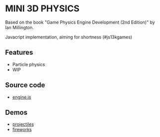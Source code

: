 ﻿# MINI 3D PHYSICS

Based on the book "Game Physics Engine Development (2nd Edition)" by Ian Millington.

Javacript implementation, aiming for shortness (#js13kgames)

## Features

- Particle physics
- WIP

## Source code

- [engine.js](engine.js)

## Demos

- [projectiles](https://xem.github.io/mini3Dphysics/demos/4-projectiles/index.html)
- [fireworks](https://xem.github.io/mini3Dphysics/demos/4-fireworks/index.html)

